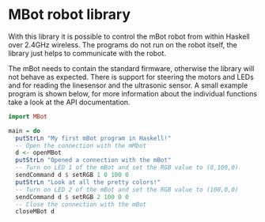 # MBot robot library

With this library it is possible to control the mBot robot from within Haskell over 2.4GHz wireless.
The programs do not run on the robot itself, the library just helps to communicate with the robot.

The mBot needs to contain the standard firmware, otherwise the library will not behave as expected.
There is support for steering the motors and LEDs and for reading the linesensor and the ultrasonic sensor.
A small example program is shown below, for more information about the individual functions take a look at the API documentation.

```Haskell
import MBot

main = do
  putStrLn "My first mBot program in Haskell!"
  -- Open the connection with the mMbot
  d <- openMBot
  putStrLn "Opened a connection with the mBot"
  -- Turn on LED 1 of the mBot and set the RGB value to (0,100,0)
  sendCommand d $ setRGB 1 0 100 0
  putStrLn "Look at all the pretty colors!"
  -- Turn on LED 2 of the mBot and set the RGB value to (100,0,0)
  sendCommand d $ setRGB 2 100 0 0
  -- Close the connection with the mBot
  closeMBot d
```


